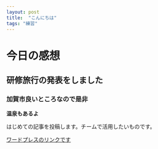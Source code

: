 ```yaml
---
layout: post
title:  "こんにちは"
tags: "練習"
---
```


# 今日の感想

## 研修旅行の発表をしました

### 加賀市良いところなので是非

**温泉もあるよ**

はじめての記事を投稿します。チームで活用したいものです。

[ワードプレスのリンクです](https://wordpress.com/view/kklabyuta.wordpress.com)
